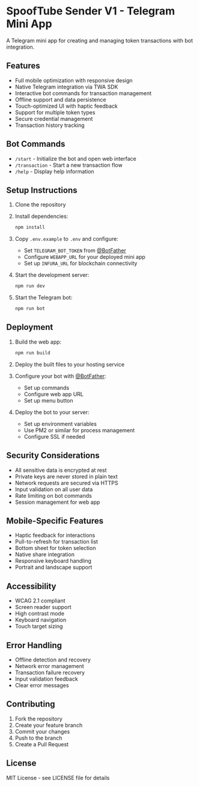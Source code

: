 # SpoofTube Sender V1 - Telegram Mini App

A Telegram mini app for creating and managing token transactions with bot integration.

## Features

- Full mobile optimization with responsive design
- Native Telegram integration via TWA SDK
- Interactive bot commands for transaction management
- Offline support and data persistence
- Touch-optimized UI with haptic feedback
- Support for multiple token types
- Secure credential management
- Transaction history tracking

## Bot Commands

- `/start` - Initialize the bot and open web interface
- `/transaction` - Start a new transaction flow
- `/help` - Display help information

## Setup Instructions

1. Clone the repository
2. Install dependencies:
   ```bash
   npm install
   ```
3. Copy `.env.example` to `.env` and configure:
   - Set `TELEGRAM_BOT_TOKEN` from [@BotFather](https://t.me/botfather)
   - Configure `WEBAPP_URL` for your deployed mini app
   - Set up `INFURA_URL` for blockchain connectivity

4. Start the development server:
   ```bash
   npm run dev
   ```

5. Start the Telegram bot:
   ```bash
   npm run bot
   ```

## Deployment

1. Build the web app:
   ```bash
   npm run build
   ```

2. Deploy the built files to your hosting service

3. Configure your bot with [@BotFather](https://t.me/botfather):
   - Set up commands
   - Configure web app URL
   - Set up menu button

4. Deploy the bot to your server:
   - Set up environment variables
   - Use PM2 or similar for process management
   - Configure SSL if needed

## Security Considerations

- All sensitive data is encrypted at rest
- Private keys are never stored in plain text
- Network requests are secured via HTTPS
- Input validation on all user data
- Rate limiting on bot commands
- Session management for web app

## Mobile-Specific Features

- Haptic feedback for interactions
- Pull-to-refresh for transaction list
- Bottom sheet for token selection
- Native share integration
- Responsive keyboard handling
- Portrait and landscape support

## Accessibility

- WCAG 2.1 compliant
- Screen reader support
- High contrast mode
- Keyboard navigation
- Touch target sizing

## Error Handling

- Offline detection and recovery
- Network error management
- Transaction failure recovery
- Input validation feedback
- Clear error messages

## Contributing

1. Fork the repository
2. Create your feature branch
3. Commit your changes
4. Push to the branch
5. Create a Pull Request

## License

MIT License - see LICENSE file for details